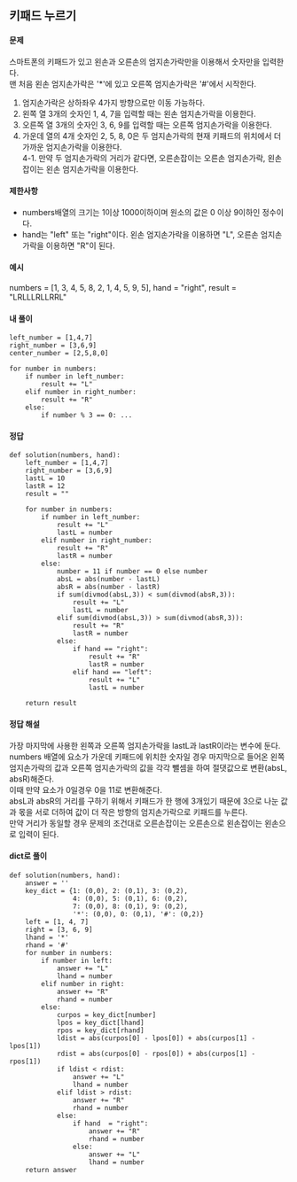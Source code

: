 ## 키패드 누르기

#### 문제
스마트폰의 키패드가 있고 왼손과 오른손의 엄지손가락만을 이용해서 숫자만을 입력한다.  
맨 처음 왼손 엄지손가락은 '*'에 있고 오른쪽 엄지손가락은 '#'에서 시작한다.  
1. 엄지손가락은 상하좌우 4가지 방향으로만 이동 가능하다.  
2. 왼쪽 열 3개의 숫자인 1, 4, 7을 입력할 때는 왼손 엄지손가락을 이용한다. 
3. 오른쪽 열 3개의 숫자인 3, 6, 9를 입력할 때는 오른쪽 엄지손가락을 이용한다.  
4. 가운데 열의 4개 숫자인 2, 5, 8, 0은 두 엄지손가락의 현재 키패드의 위치에서 더 가까운 엄지손가락을 이용한다.  
 4-1. 만약 두 엄지손가락의 거리가 같다면, 오른손잡이는 오른손 엄지손가락, 왼손잡이는 왼손 엄지손가락을 이용한다.
 
#### 제한사항
+ numbers배열의 크기는 1이상 1000이하이며 원소의 값은 0 이상 9이하인 정수이다.
+ hand는 "left" 또는 "right"이다. 왼손 엄지손가락을 이용하면 "L", 오른손 엄지손가락을 이용하면 "R"이 된다.

#### 예시
numbers = [1, 3, 4, 5, 8, 2, 1, 4, 5, 9, 5],	hand = "right", result = "LRLLLRLLRRL"

#### 내 풀이
``` python3
left_number = [1,4,7]
right_number = [3,6,9]
center_number = [2,5,8,0]

for number in numbers:
    if number in left_number:
        result += "L"
    elif number in right_number:
        result += "R"
    else:
        if number % 3 == 0: ...
```

#### 정답
``` python3
def solution(numbers, hand):
    left_number = [1,4,7]
    right_number = [3,6,9]
    lastL = 10
    lastR = 12
    result = ""
    
    for number in numbers:
        if number in left_number:
            result += "L"
            lastL = number
        elif number in right_number:
            result += "R"
            lastR = number
        else:
            number = 11 if number == 0 else number
            absL = abs(number - lastL)
            absR = abs(number - lastR)
            if sum(divmod(absL,3)) < sum(divmod(absR,3)):
                result += "L"
                lastL = number
            elif sum(divmod(absL,3)) > sum(divmod(absR,3)):
                result += "R"
                lastR = number
            else:
                if hand == "right":
                    result += "R"
                    lastR = number
                elif hand == "left":
                    result += "L"
                    lastL = number
                    
    return result
```
#### 정답 해설
가장 마지막에 사용한 왼쪽과 오른쪽 엄지손가락을 lastL과 lastR이라는 변수에 둔다.  
numbers 배열에 요소가 가운데 키패드에 위치한 숫자일 경우 마지막으로 들어온 왼쪽 엄지손가락의 값과 오른쪽 엄지손가락의 값을 각각 뺄셈을 하여 절댓값으로 변환(absL, absR)해준다.  
이때 만약 요소가 0일경우 0을 11로 변환해준다.  
absL과 absR의 거리를 구하기 위해서 키패드가 한 행에 3개있기 때문에 3으로 나눈 값과 몫을 서로 더하여 값이 더 작은 방향의 엄지손가락으로 키패드를 누른다.  
만약 거리가 동일할 경우 문제의 조건대로 오른손잡이는 오른손으로 왼손잡이는 왼손으로 입력이 된다.

#### dict로 풀이
``` python3
def solution(numbers, hand):
    answer = ''
    key_dict = {1: (0,0), 2: (0,1), 3: (0,2),
                4: (0,0), 5: (0,1), 6: (0,2),
                7: (0,0), 8: (0,1), 9: (0,2),
                '*': (0,0), 0: (0,1), '#': (0,2)}
    left = [1, 4, 7]
    right = [3, 6, 9]
    lhand = '*'
    rhand = '#'
    for number in numbers:
        if number in left:
            answer += "L"
            lhand = number
        elif number in right:
            answer += "R"
            rhand = number
        else:
            curpos = key_dict[number]
            lpos = key_dict[lhand]
            rpos = key_dict[rhand]
            ldist = abs(curpos[0] - lpos[0]) + abs(curpos[1] - lpos[1])
            rdist = abs(curpos[0] - rpos[0]) + abs(curpos[1] - rpos[1])
            if ldist < rdist:
                answer += "L"
                lhand = number
            elif ldist > rdist:
                answer += "R"
                rhand = number
            else:
                if hand  = "right":
                    answer += "R"
                    rhand = number
                else:
                    answer += "L"
                    lhand = number
    return answer 
```
